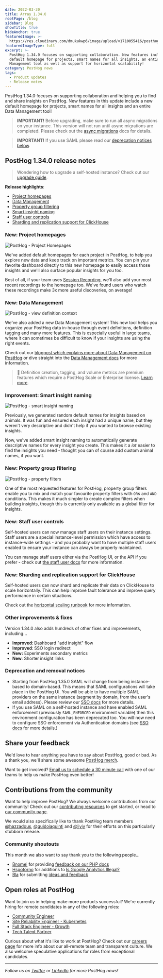 ```yaml
---
date: 2022-03-30
title: Array 1.34.0
rootPage: /blog
sidebar: Blog
showTitle: true
hideAnchor: true
featuredImage: >-
  https://res.cloudinary.com/dmukukwp6/image/upload/v1710055416/posthog.com/contents/images/blog/posthog-array-blog.png
featuredImageType: full
excerpt: >-
  PostHog 1.34.0 focuses on supporting collaboration. New features include a new
  default homepage for projects, smart names for all insights, an entire Data
  Management tool as well as support for horizontal scalability!
category: PostHog news
tags:
  - Product updates
  - Release notes
---
```


PostHog 1.34.0 focuses on supporting collaboration and helping you to find and share insights on PostHog. New features in this update include a new default homepage for projects, smart names for all insights and an entire Data Management tool!

<blockquote class='warning-note'>
<b>IMPORTANT!</b> Before upgrading, make sure to run all async migrations on your instance. This version will not run until async migrations are completed. Please check out the <a href="/docs/runbook/async-migrations" target="_blank">async migrations</a> docs for details.
</blockquote>

<blockquote class='warning-note'>
<b>IMPORTANT!</b> If you use SAML please read our <a href="#deprecation-and-removal-notices">deprecation notices below</a>.
</blockquote>

## PostHog 1.34.0 release notes

> Wondering how to upgrade a self-hosted instance? Check out our [upgrade guide](/docs/runbook/upgrading-posthog).

**Release highlights:**

-   [Project homepages](#new-homepage)
-   [Data Management](#new-data-management)
-   [Property group filtering](#new-property-group-filtering)
-   [Smart insight naming](#improvement-smart-insight-naming)
-   [Staff user controls](#new-staff-users)
-   [Sharding and replication support for ClickHouse](#new-sharding-and-replication-support-for-clickhouse)

### New: Project homepages

![PostHog - Project Homepages](../images/blog/array/1_34_0-homepage.png)

We've added default homepages for each project in PostHog, to help you explore new data and keep track on important metrics. You can pin your favorite dashboard directly to this new homepage to easily access those insights and we'll also surface popular insights for you too.

Best of all, if your team uses [Session Recording](/product/session-recording), we'll also add your most recent recordings to the homepage too. We've found users who watch these recordings make 3x more useful discoveries, on average!

### New: Data Management

![PostHog - view definition context](../images/blog/data-management-feature/data_management_tab.png)

We've also added a new Data Management system! This new tool helps you organize your PostHog data in-house through event definitions, definition tagging and many more features. This is especially useful in large teams, where it can sometimes be difficult to know if your insights are using the right events.

Check out our [blogpost which explains more about Data Management on PostHog](/blog/data-management-feature) or dive straight into the [Data Management docs](/docs/user-guides/data-management) for more information.

> 🎁 Definition creation, tagging, and volume metrics are premium features which require a PostHog Scale or Enterprise license. [Learn more](/pricing).

### Improvement: Smart insight naming

![PostHog - smart insight naming](../images/blog/array/1_34_0-smart-naming.png)

Previously, we generated random default names for insights based on animals. It was fun and ensured each insight had a unique name, but they weren't very descriptive and didn't help if you wanted to browse existing insights.

Now, we've added smart insight naming to automatically generate descriptive names for every insight you create. This makes it a _lot_ easier to find the insights you need - thought you can of course add custom animal names, if you want.

### New: Property group filtering

![PostHog - property filters](../images/blog/array/1_34_0-property-filter.png)

One of the most requested features for PostHog, property group filters enable you to mix and match your favourite property filters with `OR`s and `AND` conditions. This makes it much simpler to create complex filters when building insights, though this is currently only available as a global filter for insights.

### New: Staff user controls

Self-hosted users can now manage staff users on their instance settings. Staff users are a special instance-level permission which have access to instance-wide settings - and you probably want to have multiple staff users enabled to ensure your instance can always be properly maintained.

You can manage staff users either via the PostHog UI, or the API if you prefer - check out [the staff user docs](/docs/self-host/configure/instance-settings#staff-users) for more information.

### New: Sharding and replication support for ClickHouse

Self-hosted users can now shard and replicate their data on ClickHouse to scale horizontally. This can help improve fault tolerance and improve query performance in certain situations.

Check out the [horizontal scaling runbook](/docs/runbook/services/clickhouse/sharding-and-replication) for more information.

### Other improvements & fixes

Version 1.34.0 also adds hundreds of other fixes and improvements, including...

-   **Improved**: Dashboard "add insight" flow
-   **Improved**: SSO login redirect
-   **New:** Experiments secondary metrics
-   **New**: Shorter insight links

### Deprecation and removal notices

-   Starting from PostHog 1.35.0 SAML will change from being instance-based to domain-based. This means that SAML configurations will take place in the PostHog UI. You will be able to have multiple SAML providers on the same instance (segment by domain, from the user's email address). Please review our [SSO docs](/sso) for more details.
-   If you use SAML on a self-hosted instance and have enabled SAML enforcement (previously `SAML_ENFORCED` environment variable) then this environment configuration has been deprecated too. You will now need to configure SSO enforcement via Authentication domains (see [SSO docs](/sso) for more details.)

## Share your feedback
We'd love to hear anything you have to say about PostHog, good or bad. As a thank you, we'll share some awesome [PostHog merch](https://merch.posthog.com).

Want to get involved? [Email us to schedule a 30 minute call](mailto:hey@posthog.com) with one of our teams to help us make PostHog even better!

## Contributions from the community

Want to help improve PostHog? We always welcome contributions from our community! Check out our [contributing resources](/docs/contribute) to get started, or head to [our community page](/posts).

We would also specifically like to thank PostHog team members [@hazzadous](https://github.com/hazzadous), [@guidoiaquinti](https://github.com/guidoiaquinti) and [@liyiy](https://github.com/liyiy) for their efforts on this particularly stubborn release.

### Community shoutouts

This month we also want to say thank you to the following people...

-   [Bnomei](https://github.com/bnomei) for providing [feedback on our PHP docs](https://github.com/PostHog/posthog.com/issues/3190)
-   [Hspotorno](https://github.com/hspotorno) for additions to [Is Google Analytics Illegal?](https://isgoogleanalyticsillegal.com/)
-   [Bla](https://github.com/Bla) for submitting [ideas and feedback](https://github.com/PostHog/posthog/issues/1)

## Open roles at PostHog

Want to join us in helping make more products successful? We're currently hiring for remote candidates in any of the following roles:

-   [Community Engineer](https://apply.workable.com/posthog/j/449572FD18/)
-   [Site Reliability Engineer - Kubernetes](https://apply.workable.com/posthog/j/7A6F1142D0/)
-   [Full Stack Engineer - Growth](https://apply.workable.com/posthog/j/2682B00B76/)
-   [Tech Talent Partner](https://apply.workable.com/posthog/j/AB22DA7D5F/)

Curious about what it's like to work at PostHog? Check out our [careers page](https://posthog.com/careers) for more info about our all-remote team and transparent culture. We also welcome speculative applications for roles from exceptional candidates.

<hr/>

_Follow us on [Twitter](https://twitter.com/PostHog) or [LinkedIn](https://linkedin.com/company/posthog) for more PostHog news!_

<ArrayCTA />
